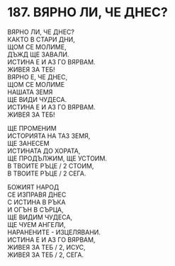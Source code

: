 # 187. ВЯРНО ЛИ, ЧЕ ДНЕС?  
  
ВЯРНО ЛИ, ЧЕ ДНЕС?  
КАКТО В СТАРИ ДНИ,  
ЩОМ СЕ МОЛИМЕ,  
ДЪЖД ЩЕ ЗАВАЛИ.  
ИСТИНА Е И АЗ ГО ВЯРВАМ.  
ЖИВЕЯ ЗА ТЕБ!  
ВЯРНО Е, ЧЕ ДНЕС,  
ЩОМ СЕ МОЛИМЕ  
НАШАТА ЗЕМЯ  
ЩЕ ВИДИ ЧУДЕСА.  
ИСТИНА Е И АЗ ГО ВЯРВАМ.  
ЖИВЕЯ ЗА ТЕБ!  
  
ЩЕ ПРОМЕНИМ  
ИСТОРИЯТА НА ТАЗ ЗЕМЯ,  
ЩЕ ЗАНЕСЕМ  
ИСТИНАТА ДО ХОРАТА,  
ЩЕ ПРОДЪЛЖИМ, ЩЕ УСТОИМ.  
В ТВОИТЕ РЪЦЕ / 2 СТОИМ,  
В ТВОИТЕ РЪЦЕ / 2 СЕГА.  
  
БОЖИЯТ НАРОД  
СЕ ИЗПРАВЯ ДНЕС  
С ИСТИНА В РЪКА  
И ОГЪН В СЪРЦА,  
ЩЕ ВИДИМ ЧУДЕСА,  
ЩЕ ЧУЕМ АНГЕЛИ,  
НАРАНЕНИТЕ - ИЗЦЕЛЯВАНИ.  
ИСТИНА Е И АЗ ГО ВЯРВАМ,  
ЖИВЕЯ ЗА ТЕБ / 2, ИСУС,  
ЖИВЕЯ ЗА ТЕБ / 2, СЕГА.  
